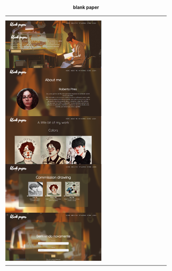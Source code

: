 <h4 align="center"> 
	 blank paper 
</h4>

---

<p align="center" style="display: flex; align-items: flex-start; justify-content: center; flex-direction:column;">
  <img alt="print" title="#print" src="./prints/print1.PNG" width="300px">
  <img alt="print2" title="#print2" src="./prints/print2.PNG" width="300px">
  <img alt="print" title="#print" src="./prints/print3.PNG" width="300px">
  <img alt="print" title="#print" src="./prints/print4.PNG" width="300px">
  <img alt="print" title="#print" src="./prints/print5.PNG" width="300px">
</p>

---

